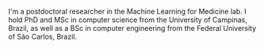 I'm a postdoctoral researcher in the Machine Learning for Medicine lab. I hold PhD and MSc in computer science from the University of Campinas, Brazil, as well as a BSc in computer engineering from the Federal University of São Carlos, Brazil.

